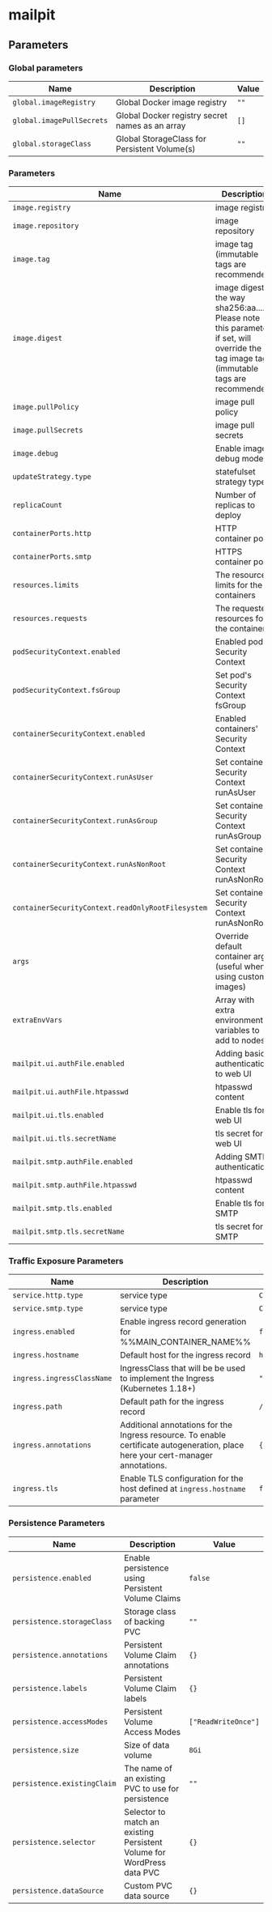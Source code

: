 # mailpit

## Parameters

### Global parameters

| Name                      | Description                                     | Value |
| ------------------------- | ----------------------------------------------- | ----- |
| `global.imageRegistry`    | Global Docker image registry                    | `""`  |
| `global.imagePullSecrets` | Global Docker registry secret names as an array | `[]`  |
| `global.storageClass`     | Global StorageClass for Persistent Volume(s)    | `""`  |

### Parameters

| Name                                              | Description                                                                                                                                | Value             |
| ------------------------------------------------- | ------------------------------------------------------------------------------------------------------------------------------------------ | ----------------- |
| `image.registry`                                  | image registry                                                                                                                             | `docker.io`       |
| `image.repository`                                | image repository                                                                                                                           | `axllent/mailpit` |
| `image.tag`                                       | image tag (immutable tags are recommended)                                                                                                 | `v1.6.9`          |
| `image.digest`                                    | image digest in the way sha256:aa.... Please note this parameter, if set, will override the tag image tag (immutable tags are recommended) | `""`              |
| `image.pullPolicy`                                | image pull policy                                                                                                                          | `IfNotPresent`    |
| `image.pullSecrets`                               | image pull secrets                                                                                                                         | `[]`              |
| `image.debug`                                     | Enable image debug mode                                                                                                                    | `false`           |
| `updateStrategy.type`                             | statefulset strategy type                                                                                                                  | `RollingUpdate`   |
| `replicaCount`                                    | Number of replicas to deploy                                                                                                               | `1`               |
| `containerPorts.http`                             | HTTP container port                                                                                                                        | `8025`            |
| `containerPorts.smtp`                             | HTTPS container port                                                                                                                       | `1025`            |
| `resources.limits`                                | The resources limits for the containers                                                                                                    | `{}`              |
| `resources.requests`                              | The requested resources for the containers                                                                                                 | `{}`              |
| `podSecurityContext.enabled`                      | Enabled pods' Security Context                                                                                                             | `true`            |
| `podSecurityContext.fsGroup`                      | Set pod's Security Context fsGroup                                                                                                         | `1001`            |
| `containerSecurityContext.enabled`                | Enabled containers' Security Context                                                                                                       | `true`            |
| `containerSecurityContext.runAsUser`              | Set containers' Security Context runAsUser                                                                                                 | `1001`            |
| `containerSecurityContext.runAsGroup`             | Set containers' Security Context runAsGroup                                                                                                | `1001`            |
| `containerSecurityContext.runAsNonRoot`           | Set containers' Security Context runAsNonRoot                                                                                              | `true`            |
| `containerSecurityContext.readOnlyRootFilesystem` | Set containers' Security Context runAsNonRoot                                                                                              | `true`            |
| `args`                                            | Override default container args (useful when using custom images)                                                                          | `[]`              |
| `extraEnvVars`                                    | Array with extra environment variables to add to nodes                                                                                     | `[]`              |
| `mailpit.ui.authFile.enabled`                     | Adding basic authentication to web UI                                                                                                      | `false`           |
| `mailpit.ui.authFile.htpasswd`                    | htpasswd content                                                                                                                           | `""`              |
| `mailpit.ui.tls.enabled`                          | Enable tls for web UI                                                                                                                      | `false`           |
| `mailpit.ui.tls.secretName`                       | tls secret for web UI                                                                                                                      | `""`              |
| `mailpit.smtp.authFile.enabled`                   | Adding SMTP authentication                                                                                                                 | `false`           |
| `mailpit.smtp.authFile.htpasswd`                  | htpasswd content                                                                                                                           | `""`              |
| `mailpit.smtp.tls.enabled`                        | Enable tls for SMTP                                                                                                                        | `false`           |
| `mailpit.smtp.tls.secretName`                     | tls secret for SMTP                                                                                                                        | `""`              |

### Traffic Exposure Parameters

| Name                       | Description                                                                                                                      | Value            |
| -------------------------- | -------------------------------------------------------------------------------------------------------------------------------- | ---------------- |
| `service.http.type`        | service type                                                                                                                     | `ClusterIP`      |
| `service.smtp.type`        | service type                                                                                                                     | `ClusterIP`      |
| `ingress.enabled`          | Enable ingress record generation for %%MAIN_CONTAINER_NAME%%                                                                     | `false`          |
| `ingress.hostname`         | Default host for the ingress record                                                                                              | `hostname.local` |
| `ingress.ingressClassName` | IngressClass that will be be used to implement the Ingress (Kubernetes 1.18+)                                                    | `""`             |
| `ingress.path`             | Default path for the ingress record                                                                                              | `/`              |
| `ingress.annotations`      | Additional annotations for the Ingress resource. To enable certificate autogeneration, place here your cert-manager annotations. | `{}`             |
| `ingress.tls`              | Enable TLS configuration for the host defined at `ingress.hostname` parameter                                                    | `false`          |

### Persistence Parameters

| Name                        | Description                                                            | Value               |
| --------------------------- | ---------------------------------------------------------------------- | ------------------- |
| `persistence.enabled`       | Enable persistence using Persistent Volume Claims                      | `false`             |
| `persistence.storageClass`  | Storage class of backing PVC                                           | `""`                |
| `persistence.annotations`   | Persistent Volume Claim annotations                                    | `{}`                |
| `persistence.labels`        | Persistent Volume Claim labels                                         | `{}`                |
| `persistence.accessModes`   | Persistent Volume Access Modes                                         | `["ReadWriteOnce"]` |
| `persistence.size`          | Size of data volume                                                    | `8Gi`               |
| `persistence.existingClaim` | The name of an existing PVC to use for persistence                     | `""`                |
| `persistence.selector`      | Selector to match an existing Persistent Volume for WordPress data PVC | `{}`                |
| `persistence.dataSource`    | Custom PVC data source                                                 | `{}`                |

